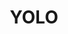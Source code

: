 ---
layout: page
title: YOLO
description: Autonomous driving - car detection using the very powerful YOLO model
img: /assets/img/yolo.jpg
redirect: https://github.com/tejaslodaya/car-detection-yolo
---